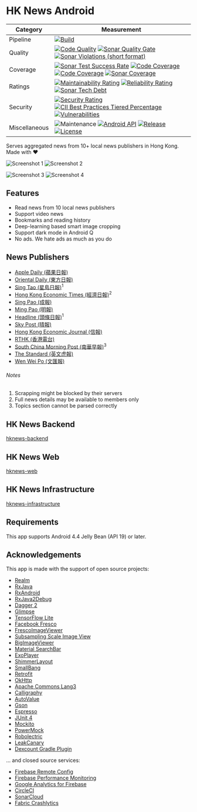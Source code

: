 HK News Android
===============

| Category      | Measurement                                                                                                                                                                                                                                                                                                                                                                                                                                                                                                          |
|---------------|----------------------------------------------------------------------------------------------------------------------------------------------------------------------------------------------------------------------------------------------------------------------------------------------------------------------------------------------------------------------------------------------------------------------------------------------------------------------------------------------------------------------|
| Pipeline      | [![Build](https://img.shields.io/circleci/project/github/ayltai/hknews-android/master.svg?style=flat)](https://circleci.com/gh/ayltai/hknews-android)                                                                                                                                                                                                                                                                                                                                                                |
| Quality       | [![Code Quality](https://img.shields.io/codacy/grade/05a4a29b58154cd28a472dd8f7f6a874.svg?style=flat)](https://app.codacy.com/app/AlanTai/hknews-android/dashboard) [![Sonar Quality Gate](https://img.shields.io/sonar/quality_gate/ayltai_hknews-android?server=https%3A%2F%2Fsonarcloud.io)](https://sonarcloud.io/dashboard?id=ayltai_hknews-android) [![Sonar Violations (short format)](https://img.shields.io/sonar/violations/ayltai_hknews-android?format=short&server=https%3A%2F%2Fsonarcloud.io)](https://sonarcloud.io/dashboard?id=ayltai_hknews-android)                                                                                                                                |
| Coverage      | [![Sonar Test Success Rate](https://img.shields.io/sonar/test_success_density/ayltai_hknews-android?server=https%3A%2F%2Fsonarcloud.io)](https://sonarcloud.io/dashboard?id=ayltai_hknews-android) [![Code Coverage](https://img.shields.io/codacy/coverage/05a4a29b58154cd28a472dd8f7f6a874.svg?style=flat)](https://app.codacy.com/app/AlanTai/hknews-android/dashboard) [![Code Coverage](https://img.shields.io/codecov/c/github/ayltai/hknews-android.svg?style=flat)](https://codecov.io/gh/ayltai/hknews-android) [![Sonar Coverage](https://img.shields.io/sonar/coverage/ayltai_hknews-android?server=https%3A%2F%2Fsonarcloud.io)](https://sonarcloud.io/dashboard?id=ayltai_hknews-android) |
| Ratings       | [![Maintainability Rating](https://sonarcloud.io/api/project_badges/measure?project=ayltai_hknews-android&metric=sqale_rating)](https://sonarcloud.io/dashboard?id=ayltai_hknews-android) [![Reliability Rating](https://sonarcloud.io/api/project_badges/measure?project=ayltai_hknews-android&metric=reliability_rating)](https://sonarcloud.io/dashboard?id=ayltai_hknews-android) [![Sonar Tech Debt](https://img.shields.io/sonar/tech_debt/ayltai_hknews-android?server=https%3A%2F%2Fsonarcloud.io)](https://sonarcloud.io/dashboard?id=ayltai_hknews-android)                                                                                                                                  |
| Security      | [![Security Rating](https://sonarcloud.io/api/project_badges/measure?project=ayltai_hknews-android&metric=security_rating)](https://sonarcloud.io/dashboard?id=ayltai_hknews-android) [![CII Best Practices Tiered Percentage](https://img.shields.io/cii/percentage/2791)](https://bestpractices.coreinfrastructure.org/projects/2791) [![Vulnerabilities](https://sonarcloud.io/api/project_badges/measure?project=ayltai_hknews-android&metric=vulnerabilities)](https://sonarcloud.io/dashboard?id=ayltai_hknews-android)                                                                                                                                                                          |
| Miscellaneous | ![Maintenance](https://img.shields.io/maintenance/yes/2020) [![Android API](https://img.shields.io/badge/API-19%2B-blue.svg?style=flat&label=API&maxAge=300)](https://www.android.com/history/) [![Release](https://img.shields.io/github/release/ayltai/hknews-android.svg?style=flat)](https://1544-77390316-gh.circle-artifacts.com/0/apk/app-release.apk) [![License](https://img.shields.io/github/license/ayltai/hknews-android.svg?style=flat)](https://github.com/ayltai/hknews-android/blob/master/LICENSE) |

Serves aggregated news from 10+ local news publishers in Hong Kong. Made with ❤

![Screenshot 1](design/screenshot-1.png "Screenshot 1") ![Screenshot 2](design/screenshot-2.png "Screenshot 2")

![Screenshot 3](design/screenshot-3.png "Screenshot 3") ![Screenshot 4](design/screenshot-4.png "Screenshot 4")

## Features
* Read news from 10 local news publishers
* Support video news
* Bookmarks and reading history
* Deep-learning based smart image cropping
* Support dark mode in Android Q
* No ads. We hate ads as much as you do

## News Publishers
* [Apple Daily (蘋果日報)](http://hk.apple.nextmedia.com)
* [Oriental Daily (東方日報)](http://orientaldaily.on.cc)
* [Sing Tao (星島日報)](http://std.stheadline.com)<sup>1</sup>
* [Hong Kong Economic Times (經濟日報)](http://www.hket.com)<sup>2</sup>
* [Sing Pao (成報)](https://www.singpao.com.hk)
* [Ming Pao (明報)](http://www.mingpao.com)
* [Headline (頭條日報)](http://hd.stheadline.com)<sup>1</sup>
* [Sky Post (晴報)](http://skypost.ulifestyle.com.hk)
* [Hong Kong Economic Journal (信報)](http://www.hkej.com)
* [RTHK (香港電台)](http://news.rthk.hk)
* [South China Morning Post (南華早報)](http://www.scmp.com/frontpage/hk)<sup>3</sup>
* [The Standard (英文虎報)](http://www.thestandard.com.hk)
* [Wen Wei Po (文匯報)](http://news.wenweipo.com)

###### Notes
1. Scrapping might be blocked by their servers
2. Full news details may be available to members only
3. Topics section cannot be parsed correctly

## HK News Backend
[hknews-backend](https://github.com/ayltai/hknews-backend)

## HK News Web
[hknews-web](https://github.com/ayltai/hknews-web)

## HK News Infrastructure
[hknews-infrastructure](https://github.com/ayltai/hknews-infrastructure)

## Requirements
This app supports Android 4.4 Jelly Bean (API 19) or later.

## Acknowledgements
This app is made with the support of open source projects:

* [Realm](https://realm.io/news/realm-for-android)
* [RxJava](https://github.com/ReactiveX/RxJava)
* [RxAndroid](https://github.com/ReactiveX/RxAndroid)
* [RxJava2Debug](https://github.com/akaita/RxJava2Debug)
* [Dagger 2](https://google.github.io/dagger)
* [Glimpse](https://github.com/the-super-toys/glimpse-android)
* [TensorFlow Lite](https://www.tensorflow.org/lite)
* [Facebook Fresco](https://github.com/facebook/fresco)
* [FrescoImageViewer](https://github.com/stfalcon-studio/FrescoImageViewer)
* [Subsampling Scale Image View](https://github.com/davemorrissey/subsampling-scale-image-view)
* [BigImageViewer](https://github.com/Piasy/BigImageViewer)
* [Material SearchBar](https://github.com/mancj/MaterialSearchBar)
* [ExoPlayer](https://github.com/google/ExoPlayer)
* [ShimmerLayout](https://github.com/team-supercharge/ShimmerLayout)
* [SmallBang](https://github.com/hanks-zyh/SmallBang)
* [Retrofit](https://github.com/square/retrofit)
* [OkHttp](https://github.com/square/okhttp)
* [Apache Commons Lang3](https://commons.apache.org/proper/commons-lang/)
* [Calligraphy](https://github.com/InflationX/Calligraphy)
* [AutoValue](https://github.com/google/auto/tree/master/value)
* [Gson](https://github.com/google/gson)
* [Espresso](https://google.github.io/android-testing-support-library)
* [JUnit 4](https://github.com/junit-team/junit4)
* [Mockito](https://github.com/mockito/mockito)
* [PowerMock](https://github.com/powermock/powermock)
* [Robolectric](http://robolectric.org)
* [LeakCanary](https://github.com/square/leakcanary)
* [Dexcount Gradle Plugin](https://github.com/KeepSafe/dexcount-gradle-plugin)

… and closed source services:

* [Firebase Remote Config](https://firebase.google.com/docs/remote-config)
* [Firebase Performance Monitoring](https://firebase.google.com/docs/perf-mon)
* [Google Analytics for Firebase](https://firebase.google.com/docs/analytics)
* [CircleCI](https://circleci.com)
* [SonarCloud](https://sonarcloud.io)
* [Fabric Crashlytics](https://fabric.io/kits/android/crashlytics)
